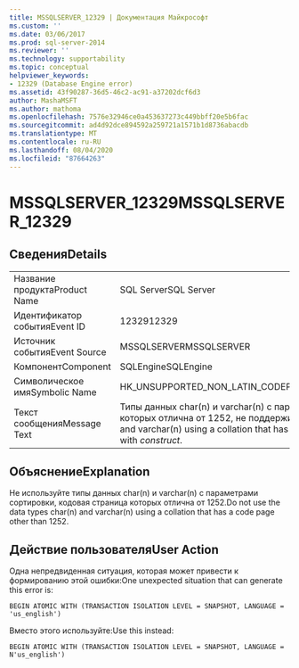 ```yaml
---
title: MSSQLSERVER_12329 | Документация Майкрософт
ms.custom: ''
ms.date: 03/06/2017
ms.prod: sql-server-2014
ms.reviewer: ''
ms.technology: supportability
ms.topic: conceptual
helpviewer_keywords:
- 12329 (Database Engine error)
ms.assetid: 43f90287-36d5-46c2-ac91-a37202dcf6d3
author: MashaMSFT
ms.author: mathoma
ms.openlocfilehash: 7576e32946ce0a453637273c449bbff20e5b6fac
ms.sourcegitcommit: ad4d92dce894592a259721a1571b1d8736abacdb
ms.translationtype: MT
ms.contentlocale: ru-RU
ms.lasthandoff: 08/04/2020
ms.locfileid: "87664263"
---
```

# <a name="mssqlserver_12329"></a><span data-ttu-id="4b2b0-102">MSSQLSERVER_12329</span><span class="sxs-lookup"><span data-stu-id="4b2b0-102">MSSQLSERVER_12329</span></span>
    
## <a name="details"></a><span data-ttu-id="4b2b0-103">Сведения</span><span class="sxs-lookup"><span data-stu-id="4b2b0-103">Details</span></span>  
  
|||  
|-|-|  
|<span data-ttu-id="4b2b0-104">Название продукта</span><span class="sxs-lookup"><span data-stu-id="4b2b0-104">Product Name</span></span>|<span data-ttu-id="4b2b0-105">SQL Server</span><span class="sxs-lookup"><span data-stu-id="4b2b0-105">SQL Server</span></span>|  
|<span data-ttu-id="4b2b0-106">Идентификатор события</span><span class="sxs-lookup"><span data-stu-id="4b2b0-106">Event ID</span></span>|<span data-ttu-id="4b2b0-107">12329</span><span class="sxs-lookup"><span data-stu-id="4b2b0-107">12329</span></span>|  
|<span data-ttu-id="4b2b0-108">Источник события</span><span class="sxs-lookup"><span data-stu-id="4b2b0-108">Event Source</span></span>|<span data-ttu-id="4b2b0-109">MSSQLSERVER</span><span class="sxs-lookup"><span data-stu-id="4b2b0-109">MSSQLSERVER</span></span>|  
|<span data-ttu-id="4b2b0-110">Компонент</span><span class="sxs-lookup"><span data-stu-id="4b2b0-110">Component</span></span>|<span data-ttu-id="4b2b0-111">SQLEngine</span><span class="sxs-lookup"><span data-stu-id="4b2b0-111">SQLEngine</span></span>|  
|<span data-ttu-id="4b2b0-112">Символическое имя</span><span class="sxs-lookup"><span data-stu-id="4b2b0-112">Symbolic Name</span></span>|<span data-ttu-id="4b2b0-113">HK_UNSUPPORTED_NON_LATIN_CODEPAGE</span><span class="sxs-lookup"><span data-stu-id="4b2b0-113">HK_UNSUPPORTED_NON_LATIN_CODEPAGE</span></span>|  
|<span data-ttu-id="4b2b0-114">Текст сообщения</span><span class="sxs-lookup"><span data-stu-id="4b2b0-114">Message Text</span></span>|<span data-ttu-id="4b2b0-115">Типы данных char(n) и varchar(n) с параметрами сортировки, кодовая страница которых отлична от 1252, не поддерживаются *конструкцией*.</span><span class="sxs-lookup"><span data-stu-id="4b2b0-115">The data types char(n) and varchar(n) using a collation that has a code page other than 1252 are not supported with  *construct*.</span></span>|  
  
## <a name="explanation"></a><span data-ttu-id="4b2b0-116">Объяснение</span><span class="sxs-lookup"><span data-stu-id="4b2b0-116">Explanation</span></span>  
 <span data-ttu-id="4b2b0-117">Не используйте типы данных char(n) и varchar(n) с параметрами сортировки, кодовая страница которых отлична от 1252.</span><span class="sxs-lookup"><span data-stu-id="4b2b0-117">Do not use the data types char(n) and varchar(n) using a collation that has a code page other than 1252.</span></span>  
  
## <a name="user-action"></a><span data-ttu-id="4b2b0-118">Действие пользователя</span><span class="sxs-lookup"><span data-stu-id="4b2b0-118">User Action</span></span>  
 <span data-ttu-id="4b2b0-119">Одна непредвиденная ситуация, которая может привести к формированию этой ошибки:</span><span class="sxs-lookup"><span data-stu-id="4b2b0-119">One unexpected situation that can generate this error is:</span></span>  
  
```  
BEGIN ATOMIC WITH (TRANSACTION ISOLATION LEVEL = SNAPSHOT, LANGUAGE = 'us_english')  
```  
  
 <span data-ttu-id="4b2b0-120">Вместо этого используйте:</span><span class="sxs-lookup"><span data-stu-id="4b2b0-120">Use this instead:</span></span>  
  
```  
BEGIN ATOMIC WITH (TRANSACTION ISOLATION LEVEL = SNAPSHOT, LANGUAGE = N'us_english')  
```  
  
  
